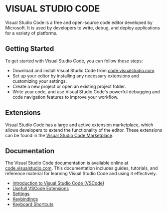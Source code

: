 # VISUAL STUDIO CODE

Visual Studio Code is a free and open-source code editor developed by Microsoft. It is used by developers to write, debug, and deploy applications for a variety of platforms.

## Getting Started

To get started with Visual Studio Code, you can follow these steps:

- Download and install Visual Studio Code from [code.visualstudio.com](code.visualstudio.com).
- Set up your editor by installing any necessary extensions and customizing your settings.
- Create a new project or open an existing project folder.
- Write your code, and use Visual Studio Code's powerful debugging and code navigation features to improve your workflow.

## Extensions

Visual Studio Code has a large and active extension marketplace, which allows developers to extend the functionality of the editor. These extensions can be found in the [Visual Studio Code Marketplace](https://marketplace.visualstudio.com/).

## Documentation

The Visual Studio Code documentation is available online at [code.visualstudio.com](https://code.visualstudio.com/docs). This documentation includes guides, tutorials, and reference material for learning Visual Studio Code and using it effectively.

- [Introduction to Visual Studio Code (VSCode)](./00.vscode.md)
- [Usefull VSCode Extensions](./01.extensions.md)
- [Settings](./02.setting.md)
- [Keybindings](./03.keybindings.md)
- [Keyboard Shortcuts](./04.shortcuts.md)
